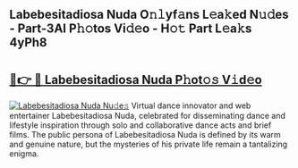 ## Labebesitadiosa Nuda O𝚗𝚕yf𝚊ns L𝚎a𝚔ed N𝚞𝚍es - Part-3AI P𝚑𝚘tos Vi𝚍𝚎o - H𝚘𝚝 Part L𝚎a𝚔s 4yPh8

# <h2><a href="http://kfc4ig5.oniu.top/?m=Labebesitadiosa+Nuda">🔗👉 🔴 Labebesitadiosa Nuda P𝚑ot𝚘𝚜 V𝚒d𝚎o</a></h2>

[![Labebesitadiosa Nuda Nu𝚍e𝚜](https://i.imgur.com/0qMVB7G.gif)](http://kfc4ig5.oniu.top/?m=Labebesitadiosa+Nuda)
Virtual dance innovator and web entertainer Labebesitadiosa Nuda, celebrated for disseminating dance and lifestyle inspiration through solo and collaborative dance acts and brief films. The public persona of Labebesitadiosa Nuda is defined by its warm and genuine nature, but the mysteries of his private life remain a tantalizing enigma.  
